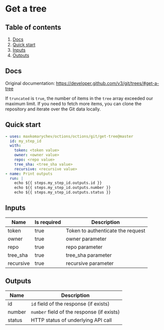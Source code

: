 # Get a tree

## Table of contents

1. [Docs](#docs)
1. [Quick start](#quick-start)
1. [Inputs](#inputs)
1. [Outputs](#outputs)

<a name="quick-start" ></a>
## Docs

Original documentation: https://developer.github.com/v3/git/trees/#get-a-tree

If `truncated` is `true`, the number of items in the `tree` array exceeded our maximum limit. If you need to fetch more items, you can clone the repository and iterate over the Git data locally.


<a name="quick start" ></a>
## Quick start

```yaml
- uses: maxkomarychev/octions/octions/git/get-tree@master
  id: my_step_id
  with:
    token: <token value>
    owner: <owner value>
    repo: <repo value>
    tree_sha: <tree_sha value>
    recursive: <recursive value>
- name: Print outputs
  run: |
    echo ${{ steps.my_step_id.outputs.id }}
    echo ${{ steps.my_step_id.outputs.number }}
    echo ${{ steps.my_step_id.outputs.status }}
```


<a name="inputs" ></a>
## Inputs

| Name | Is required | Description |
|---|---|---|
|token|true|Token to authenticate the request
|owner|true|owner parameter
|repo|true|repo parameter
|tree_sha|true|tree_sha parameter
|recursive|true|recursive parameter

<a name="outputs" ></a>
## Outputs

| Name | Description |
|---|---|
|id|`id` field of the response (if exists)|
|number|`number` field of the response (if exists)|
|status|HTTP status of underlying API call|

